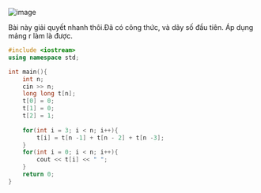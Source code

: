 ![image](https://github.com/Llam-a/Practice_Cpp/assets/115911041/5e3d51d5-5f47-4c0c-82cc-ec57098cb108)

Bài này giải quyết nhanh thôi.Đã có công thức, và dãy số đầu tiên. Áp dụng mảng r làm là được.

```cpp
#include <iostream>
using namespace std;

int main(){
	int n;
	cin >> n;
	long long t[n];
	t[0] = 0;
	t[1] = 0;
	t[2] = 1;
	
	for(int i = 3; i < n; i++){
		t[i] = t[n -1] + t[n - 2] + t[n -3];
	}
	for(int i = 0; i < n; i++){
		cout << t[i] << " ";
	}
	return 0;
}
```
